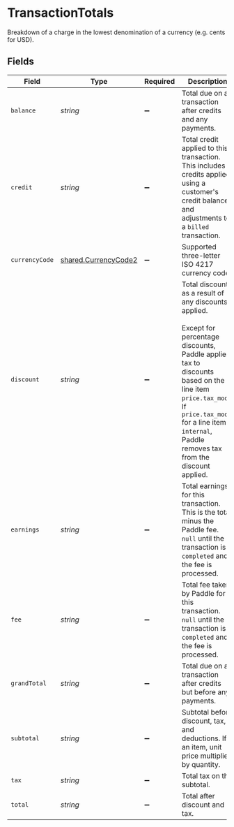 # TransactionTotals

Breakdown of a charge in the lowest denomination of a currency (e.g. cents for USD).


## Fields

| Field                                                                                                                                                                                                                                                            | Type                                                                                                                                                                                                                                                             | Required                                                                                                                                                                                                                                                         | Description                                                                                                                                                                                                                                                      | Example                                                                                                                                                                                                                                                          |
| ---------------------------------------------------------------------------------------------------------------------------------------------------------------------------------------------------------------------------------------------------------------- | ---------------------------------------------------------------------------------------------------------------------------------------------------------------------------------------------------------------------------------------------------------------- | ---------------------------------------------------------------------------------------------------------------------------------------------------------------------------------------------------------------------------------------------------------------- | ---------------------------------------------------------------------------------------------------------------------------------------------------------------------------------------------------------------------------------------------------------------- | ---------------------------------------------------------------------------------------------------------------------------------------------------------------------------------------------------------------------------------------------------------------- |
| `balance`                                                                                                                                                                                                                                                        | *string*                                                                                                                                                                                                                                                         | :heavy_minus_sign:                                                                                                                                                                                                                                               | Total due on a transaction after credits and any payments.                                                                                                                                                                                                       | 16500                                                                                                                                                                                                                                                            |
| `credit`                                                                                                                                                                                                                                                         | *string*                                                                                                                                                                                                                                                         | :heavy_minus_sign:                                                                                                                                                                                                                                               | Total credit applied to this transaction. This includes credits applied using a customer's credit balance and adjustments to a `billed` transaction.                                                                                                             | 0                                                                                                                                                                                                                                                                |
| `currencyCode`                                                                                                                                                                                                                                                   | [shared.CurrencyCode2](../../models/shared/currencycode2.md)                                                                                                                                                                                                     | :heavy_minus_sign:                                                                                                                                                                                                                                               | Supported three-letter ISO 4217 currency code.                                                                                                                                                                                                                   |                                                                                                                                                                                                                                                                  |
| `discount`                                                                                                                                                                                                                                                       | *string*                                                                                                                                                                                                                                                         | :heavy_minus_sign:                                                                                                                                                                                                                                               | Total discount as a result of any discounts applied.<br/><br/>Except for percentage discounts, Paddle applies tax to discounts based on the line item `price.tax_mode`. If `price.tax_mode` for a line item is `internal`, Paddle removes tax from the discount applied. | 0                                                                                                                                                                                                                                                                |
| `earnings`                                                                                                                                                                                                                                                       | *string*                                                                                                                                                                                                                                                         | :heavy_minus_sign:                                                                                                                                                                                                                                               | Total earnings for this transaction. This is the total minus the Paddle fee. `null` until the transaction is `completed` and the fee is processed.                                                                                                               | 15675                                                                                                                                                                                                                                                            |
| `fee`                                                                                                                                                                                                                                                            | *string*                                                                                                                                                                                                                                                         | :heavy_minus_sign:                                                                                                                                                                                                                                               | Total fee taken by Paddle for this transaction. `null` until the transaction is `completed` and the fee is processed.                                                                                                                                            | 825                                                                                                                                                                                                                                                              |
| `grandTotal`                                                                                                                                                                                                                                                     | *string*                                                                                                                                                                                                                                                         | :heavy_minus_sign:                                                                                                                                                                                                                                               | Total due on a transaction after credits but before any payments.                                                                                                                                                                                                | 16500                                                                                                                                                                                                                                                            |
| `subtotal`                                                                                                                                                                                                                                                       | *string*                                                                                                                                                                                                                                                         | :heavy_minus_sign:                                                                                                                                                                                                                                               | Subtotal before discount, tax, and deductions. If an item, unit price multiplied by quantity.                                                                                                                                                                    | 15000                                                                                                                                                                                                                                                            |
| `tax`                                                                                                                                                                                                                                                            | *string*                                                                                                                                                                                                                                                         | :heavy_minus_sign:                                                                                                                                                                                                                                               | Total tax on the subtotal.                                                                                                                                                                                                                                       | 1500                                                                                                                                                                                                                                                             |
| `total`                                                                                                                                                                                                                                                          | *string*                                                                                                                                                                                                                                                         | :heavy_minus_sign:                                                                                                                                                                                                                                               | Total after discount and tax.                                                                                                                                                                                                                                    | 16500                                                                                                                                                                                                                                                            |